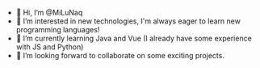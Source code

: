 - 👋 Hi, I’m @MiLuNaq
- 👀 I’m interested in new technologies, I'm always eager to learn new programming languages!
- 🌱 I’m currently learning Java and Vue (I already have some experience with JS and Python)
- 💞️ I’m looking forward to collaborate on some exciting projects. 

<!---
MiLuNaq/MiLuNaq is a ✨ special ✨ repository because its `README.md` (this file) appears on your GitHub profile.
You can click the Preview link to take a look at your changes.
--->
